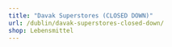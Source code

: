 ```yaml
---
title: "Davak Superstores (CLOSED DOWN)"
url: /dublin/davak-superstores-closed-down/
shop: Lebensmittel
---
```

